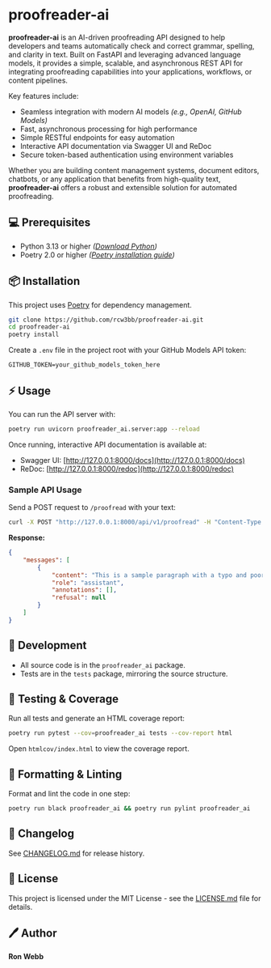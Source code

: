 
# proofreader-ai

**proofreader-ai** is an AI-driven proofreading API designed to help developers and teams automatically check and correct grammar, spelling, and clarity in text. Built on FastAPI and leveraging advanced language models, it provides a simple, scalable, and asynchronous REST API for integrating proofreading capabilities into your applications, workflows, or content pipelines.

Key features include:
- Seamless integration with modern AI models *(e.g., OpenAI, GitHub Models)*
- Fast, asynchronous processing for high performance
- Simple RESTful endpoints for easy automation
- Interactive API documentation via Swagger UI and ReDoc
- Secure token-based authentication using environment variables

Whether you are building content management systems, document editors, chatbots, or any application that benefits from high-quality text, **proofreader-ai** offers a robust and extensible solution for automated proofreading.

## :computer: Prerequisites
- Python 3.13 or higher *([Download Python](https://www.python.org/downloads/))*
- Poetry 2.0 or higher *([Poetry installation guide](https://python-poetry.org/docs/#installation))*

## :package: Installation
This project uses [Poetry](https://python-poetry.org/) for dependency management.

```sh
git clone https://github.com/rcw3bb/proofreader-ai.git
cd proofreader-ai
poetry install
```

Create a `.env` file in the project root with your GitHub Models API token:

```env
GITHUB_TOKEN=your_github_models_token_here
```


## :zap: Usage

You can run the API server with:
```sh
poetry run uvicorn proofreader_ai.server:app --reload
```

Once running, interactive API documentation is available at:
- Swagger UI: [http://127.0.0.1:8000/docs](http://127.0.0.1:8000/docs)
- ReDoc: [http://127.0.0.1:8000/redoc](http://127.0.0.1:8000/redoc)

### Sample API Usage

Send a POST request to `/proofread` with your text:

```sh
curl -X POST "http://127.0.0.1:8000/api/v1/proofread" -H "Content-Type: application/json" -d '{"text": "This is a sample paragraf with a typo and bad grammar."}'
```

**Response:**

```json
{
    "messages": [
        {
            "content": "This is a sample paragraph with a typo and poor grammar.",
            "role": "assistant",
            "annotations": [],
            "refusal": null
        }
    ]
}
```

## :wrench: Development
- All source code is in the `proofreader_ai` package.
- Tests are in the `tests` package, mirroring the source structure.

## :microscope: Testing & Coverage
Run all tests and generate an HTML coverage report:
```sh
poetry run pytest --cov=proofreader_ai tests --cov-report html
```
Open `htmlcov/index.html` to view the coverage report.

## :art: Formatting & Linting
Format and lint the code in one step:
```sh
poetry run black proofreader_ai && poetry run pylint proofreader_ai
```

## :scroll: Changelog
See [CHANGELOG.md](CHANGELOG.md) for release history.

## :key: License
This project is licensed under the MIT License - see the [LICENSE.md](LICENSE.md) file for details.

## :pen: Author
**Ron Webb**
